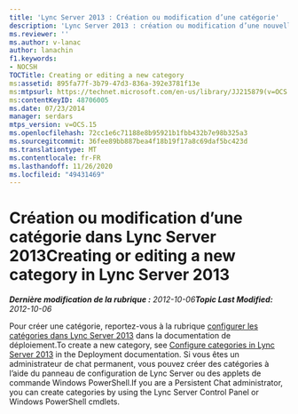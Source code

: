 ```yaml
---
title: 'Lync Server 2013 : Création ou modification d’une catégorie'
description: 'Lync Server 2013 : création ou modification d’une nouvelle catégorie.'
ms.reviewer: ''
ms.author: v-lanac
author: lanachin
f1.keywords:
- NOCSH
TOCTitle: Creating or editing a new category
ms:assetid: 895fa77f-3b79-47d3-836a-392e3781f13e
ms:mtpsurl: https://technet.microsoft.com/en-us/library/JJ215879(v=OCS.15)
ms:contentKeyID: 48706005
ms.date: 07/23/2014
manager: serdars
mtps_version: v=OCS.15
ms.openlocfilehash: 72cc1e6c71188e8b95921b1fbb432b7e98b325a3
ms.sourcegitcommit: 36fee89bb887bea4f18b19f17a8c69daf5bc423d
ms.translationtype: MT
ms.contentlocale: fr-FR
ms.lasthandoff: 11/26/2020
ms.locfileid: "49431469"
---
```

# <a name="creating-or-editing-a-new-category-in-lync-server-2013"></a><span data-ttu-id="26fbb-103">Création ou modification d’une catégorie dans Lync Server 2013</span><span class="sxs-lookup"><span data-stu-id="26fbb-103">Creating or editing a new category in Lync Server 2013</span></span>

<div data-xmlns="http://www.w3.org/1999/xhtml">

<div class="topic" data-xmlns="http://www.w3.org/1999/xhtml" data-msxsl="urn:schemas-microsoft-com:xslt" data-cs="https://msdn.microsoft.com/">

<div data-asp="https://msdn2.microsoft.com/asp">



</div>

<div id="mainSection">

<div id="mainBody"><span data-ttu-id="26fbb-104">

<span> </span></span><span class="sxs-lookup"><span data-stu-id="26fbb-104">

<span> </span></span></span>

<span data-ttu-id="26fbb-105">_**Dernière modification de la rubrique :** 2012-10-06_</span><span class="sxs-lookup"><span data-stu-id="26fbb-105">_**Topic Last Modified:** 2012-10-06_</span></span>

<span data-ttu-id="26fbb-106">Pour créer une catégorie, reportez-vous à la rubrique [configurer les catégories dans Lync Server 2013](lync-server-2013-configure-categories.md) dans la documentation de déploiement.</span><span class="sxs-lookup"><span data-stu-id="26fbb-106">To create a new category, see [Configure categories in Lync Server 2013](lync-server-2013-configure-categories.md) in the Deployment documentation.</span></span> <span data-ttu-id="26fbb-107">Si vous êtes un administrateur de chat permanent, vous pouvez créer des catégories à l’aide du panneau de configuration de Lync Server ou des applets de commande Windows PowerShell.</span><span class="sxs-lookup"><span data-stu-id="26fbb-107">If you are a Persistent Chat administrator, you can create categories by using the Lync Server Control Panel or Windows PowerShell cmdlets.</span></span>

<span data-ttu-id="26fbb-108"></div>

<span> </span>

</div>

</div>

</span><span class="sxs-lookup"><span data-stu-id="26fbb-108"></div>

<span> </span>

</div>

</div>

</span></span></div>

